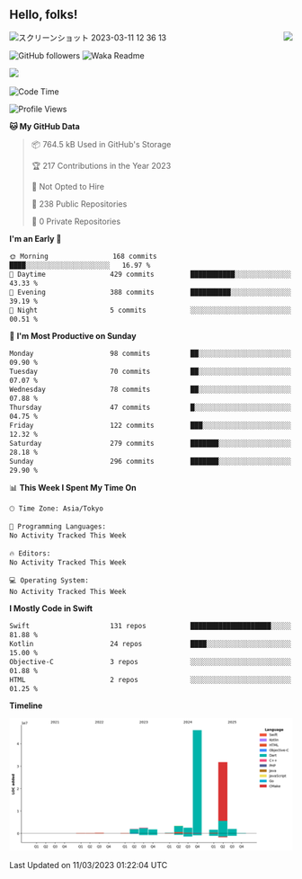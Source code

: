 ## Hello, folks! 

<p>
<img align="right" src="https://media.giphy.com/media/26ufdb3cYKwbRtYVW/giphy.gif" style="max-width:100%;" height="150px">


<img width="400" alt="スクリーンショット 2023-03-11 12 36 13" src="https://user-images.githubusercontent.com/47273077/224462864-3afdd944-88a2-4661-8538-798daa0ad198.png">

![GitHub followers](https://img.shields.io/github/followers/YamamotoDesu?label=Follow&style=social)
![Waka Readme](https://github.com/YamamotoDesu/YamamotoDesu/workflows/Waka%20Readme/badge.svg)

![](https://github-profile-summary-cards.vercel.app/api/cards/profile-details?username=YamamotoDesu&theme=vue)

<!--START_SECTION:waka-->
![Code Time](http://img.shields.io/badge/Code%20Time-207%20hrs%2025%20mins-blue)

![Profile Views](http://img.shields.io/badge/Profile%20Views-2-blue)

**🐱 My GitHub Data** 

> 📦 764.5 kB Used in GitHub's Storage 
 > 
> 🏆 217 Contributions in the Year 2023
 > 
> 🚫 Not Opted to Hire
 > 
> 📜 238 Public Repositories 
 > 
> 🔑 0 Private Repositories 
 > 
**I'm an Early 🐤** 

```text
🌞 Morning                168 commits         ████░░░░░░░░░░░░░░░░░░░░░   16.97 % 
🌆 Daytime                429 commits         ███████████░░░░░░░░░░░░░░   43.33 % 
🌃 Evening                388 commits         ██████████░░░░░░░░░░░░░░░   39.19 % 
🌙 Night                  5 commits           ░░░░░░░░░░░░░░░░░░░░░░░░░   00.51 % 
```
📅 **I'm Most Productive on Sunday** 

```text
Monday                   98 commits          ██░░░░░░░░░░░░░░░░░░░░░░░   09.90 % 
Tuesday                  70 commits          ██░░░░░░░░░░░░░░░░░░░░░░░   07.07 % 
Wednesday                78 commits          ██░░░░░░░░░░░░░░░░░░░░░░░   07.88 % 
Thursday                 47 commits          █░░░░░░░░░░░░░░░░░░░░░░░░   04.75 % 
Friday                   122 commits         ███░░░░░░░░░░░░░░░░░░░░░░   12.32 % 
Saturday                 279 commits         ███████░░░░░░░░░░░░░░░░░░   28.18 % 
Sunday                   296 commits         ███████░░░░░░░░░░░░░░░░░░   29.90 % 
```


📊 **This Week I Spent My Time On** 

```text
🕑︎ Time Zone: Asia/Tokyo

💬 Programming Languages: 
No Activity Tracked This Week

🔥 Editors: 
No Activity Tracked This Week

💻 Operating System: 
No Activity Tracked This Week
```

**I Mostly Code in Swift** 

```text
Swift                    131 repos           ████████████████████░░░░░   81.88 % 
Kotlin                   24 repos            ████░░░░░░░░░░░░░░░░░░░░░   15.00 % 
Objective-C              3 repos             ░░░░░░░░░░░░░░░░░░░░░░░░░   01.88 % 
HTML                     2 repos             ░░░░░░░░░░░░░░░░░░░░░░░░░   01.25 % 
```



**Timeline**

![Lines of Code chart](https://raw.githubusercontent.com/YamamotoDesu/YamamotoDesu/main/assets/bar_graph.png)


 Last Updated on 11/03/2023 01:22:04 UTC
<!--END_SECTION:waka-->


